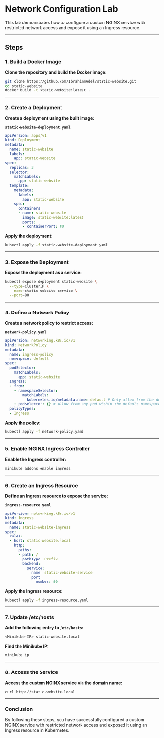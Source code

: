 # Network Configuration Lab

This lab demonstrates how to configure a custom NGINX service with restricted network access and expose it using an Ingress resource.

---

## **Steps**

### **1. Build a Docker Image**

**Clone the repository and build the Docker image:**
```bash
git clone https://github.com/IbrahimmAdel/static-website.git
cd static-website
docker build -t static-website:latest .
```

---

### **2. Create a Deployment**

**Create a deployment using the built image:**

**`static-website-deployment.yaml`**
```yaml
apiVersion: apps/v1
kind: Deployment
metadata:
  name: static-website
  labels:
    app: static-website
spec:
  replicas: 3
  selector:
    matchLabels:
      app: static-website
  template:
    metadata:
      labels:
        app: static-website
    spec:
      containers:
      - name: static-website
        image: static-website:latest
        ports:
        - containerPort: 80
```

**Apply the deployment:**
```bash
kubectl apply -f static-website-deployment.yaml
```

---

### **3. Expose the Deployment**

**Expose the deployment as a service:**
```bash
kubectl expose deployment static-website \
  --type=ClusterIP \
  --name=static-website-service \
  --port=80
```

---

### **4. Define a Network Policy**

**Create a network policy to restrict access:**

**`network-policy.yaml`**
```yaml
apiVersion: networking.k8s.io/v1
kind: NetworkPolicy
metadata:
  name: ingress-policy
  namespace: default
spec:
  podSelector:
    matchLabels:
      app: static-website
  ingress:
  - from:
    - namespaceSelector:
        matchLabels:
          kubernetes.io/metadata.name: default # Only allow from the default namespace
    - podSelector: {} # Allow from any pod within the default namespace
  policyTypes:
  - Ingress
```

**Apply the policy:**
```bash
kubectl apply -f network-policy.yaml
```

---

### **5. Enable NGINX Ingress Controller**

**Enable the Ingress controller:**
```bash
minikube addons enable ingress
```

---

### **6. Create an Ingress Resource**

**Define an Ingress resource to expose the service:**

**`ingress-resource.yaml`**
```yaml
apiVersion: networking.k8s.io/v1
kind: Ingress
metadata:
  name: static-website-ingress
spec:
  rules:
  - host: static-website.local
    http:
      paths:
      - path: /
        pathType: Prefix
        backend:
          service:
            name: static-website-service
            port:
              number: 80
```

**Apply the Ingress resource:**
```bash
kubectl apply -f ingress-resource.yaml
```

---

### **7. Update /etc/hosts**

**Add the following entry to `/etc/hosts`:**
```bash
<Minikube-IP> static-website.local
```

**Find the Minikube IP:**
```bash
minikube ip
```

---

### **8. Access the Service**

**Access the custom NGINX service via the domain name:**
```bash
curl http://static-website.local
```

---

### **Conclusion**
By following these steps, you have successfully configured a custom NGINX service with restricted network access and exposed it using an Ingress resource in Kubernetes.

